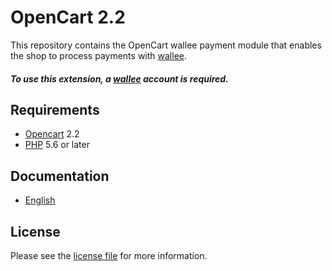 # OpenCart 2.2

This repository contains the OpenCart  wallee payment module that enables the shop to process payments with [wallee](https://www.wallee.com).

##### To use this extension, a [wallee](https://www.wallee.com) account is required.

## Requirements

* [Opencart](https://www.opencart.com/) 2.2
* [PHP](http://php.net/) 5.6 or later

## Documentation

* [English](https://plugin-documentation.wallee.com/wallee-payment/opencart-2.2/1.0.18/docs/en/documentation.html)

## License

Please see the [license file](https://github.com/wallee-payment/opencart-2.2/blob/1.0.18/LICENSE) for more information.
